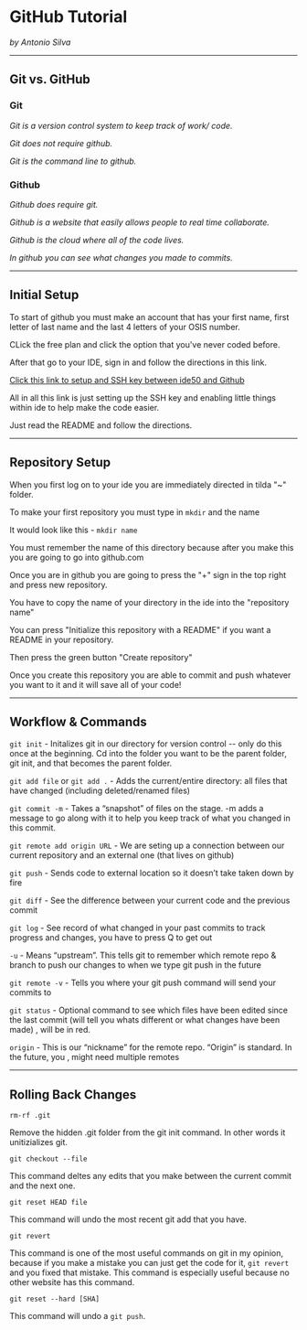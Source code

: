 # GitHub Tutorial

_by Antonio Silva_

---
## Git vs. GitHub

### Git

_Git is a version control system to keep track of work/ code._

_Git does not require github._

_Git is the command line to github._

### Github

_Github does require git._

_Github is a website that easily allows people to real time collaborate._

_Github is the cloud where all of the code lives._

_In github you can see what changes you made to commits._

---
## Initial Setup

To start of github you must make an account that has your first name, first letter of last name and the last 4 letters of your OSIS number.

CLick the free plan and click the option that you've never coded before.

After that go to your IDE, sign in and follow the directions in this link.

[Click this link to setup and SSH key between ide50 and Github](https://github.com/hstatsep/ide50)

All in all this link is just setting up the SSH key and enabling little things within ide to help make the code easier.

Just read the README and follow the directions.

---
## Repository Setup

When you first log on to your ide you are immediately directed in tilda "~" folder.

To make your first repository you must type in `mkdir` and the name 

It would look like this - `mkdir name`

You must remember the name of this directory because after you make this you are going to go into github.com

Once you are in github you are going to press the "+" sign in the top right and press new repository.

You have to copy the name of your directory in the ide into the "repository name"

You can press "Initialize this repository with a README" if you want a README in your repository.

Then press the green button "Create repository"

Once you create this repository you are able to commit and push whatever you want to it and it will save all of your code!
  
---
## Workflow & Commands

`git init` - Initalizes git in our directory for version control -- only do this once at the beginning. Cd into the folder you want to be the parent folder, git init, and that becomes the parent folder. 

`git add file` or `git add .` - Adds the current/entire directory: all files that have changed (including deleted/renamed files)

`git commit -m` - Takes a “snapshot” of files on the stage. -m adds a message to go along with it to help you keep track of what you changed in this commit.

`git remote add origin URL` - We are seting up a connection between our current repository and an external one (that lives on github)

`git push` - Sends code to external location so it doesn’t take taken down by fire

`git diff` - See the difference between your current code and the previous commit

`git log` -  See record of what changed in your past commits to track progress and changes, you have to press Q to get out

`-u` - Means “upstream”. This tells git to remember which remote repo & branch to push our changes to when we type git push in the future

`git remote -v` - Tells you where your git push command will send your commits to

`git status` - Optional command to see which files have been edited since the last commit (will tell you whats different or what changes have been made) , will be in red.

`origin` - This is our “nickname” for the remote repo. “Origin” is standard. In the future, you , might need multiple remotes

---
## Rolling Back Changes

`rm-rf .git`

Remove the hidden .git folder from the git init command. In other words it unitizializes git.

`git checkout --file`

This command deltes any edits that you make between the current commit and the next one.

`git reset HEAD file`

This command will undo the most recent git add that you have.

`git revert`

This command is one of the most useful commands on git in my opinion, because if you make a mistake you can just get the code for it, `git revert` and you fixed that mistake.
This command is especially useful because no other website has this command.

`git reset --hard [SHA]` 

This command will undo a `git push`.

